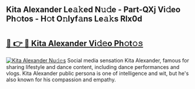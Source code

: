 ## Kita Alexander Le𝚊𝚔ed N𝚞𝚍e - Part-QXj Vi𝚍eo Ph𝚘tos - H𝚘t O𝚗lyf𝚊ns Le𝚊𝚔s Rlx0d

# <h2><a href="http://hf00ut.feru.top/?c=Kita+Alexander">🔗 👉 🔴 Kita Alexander Vi𝚍𝚎o Ph𝚘t𝚘𝚜</a></h2>

[![Kita Alexander Nu𝚍𝚎s](https://i.imgur.com/0TWrTi3.gif)](http://hf00ut.feru.top/?c=Kita+Alexander)
Social media sensation Kita Alexander, famous for sharing lifestyle and dance content, including dance performances and vlogs. Kita Alexander public persona is one of intelligence and wit, but he's also known for his compassion and empathy. 
